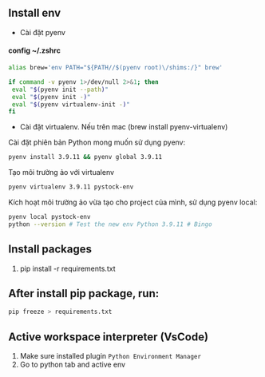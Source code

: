 ## Install env

- Cài đặt pyenv

#### config ~/.zshrc

```sh
alias brew='env PATH="${PATH//$(pyenv root)\/shims:/}" brew'

if command -v pyenv 1>/dev/null 2>&1; then
 eval "$(pyenv init --path)"
 eval "$(pyenv init -)"
 eval "$(pyenv virtualenv-init -)"
fi
```

- Cài đặt virtualenv. Nếu trên mac (brew install pyenv-virtualenv)

Cài đặt phiên bản Python mong muốn sử dụng pyenv:

```sh
pyenv install 3.9.11 && pyenv global 3.9.11
```

Tạo môi trường ảo với virtualenv

```sh
pyenv virtualenv 3.9.11 pystock-env
```

Kích hoạt môi trường ảo vừa tạo cho project của mình, sử dụng pyenv local:

```sh
pyenv local pystock-env
python --version # Test the new env Python 3.9.11 # Bingo
```

## Install packages

1. pip install -r requirements.txt

## After install pip package, run:

```sh
pip freeze > requirements.txt
```

## Active workspace interpreter (VsCode)
1. Make sure installed plugin `Python Environment Manager`
2. Go to python tab and active env
